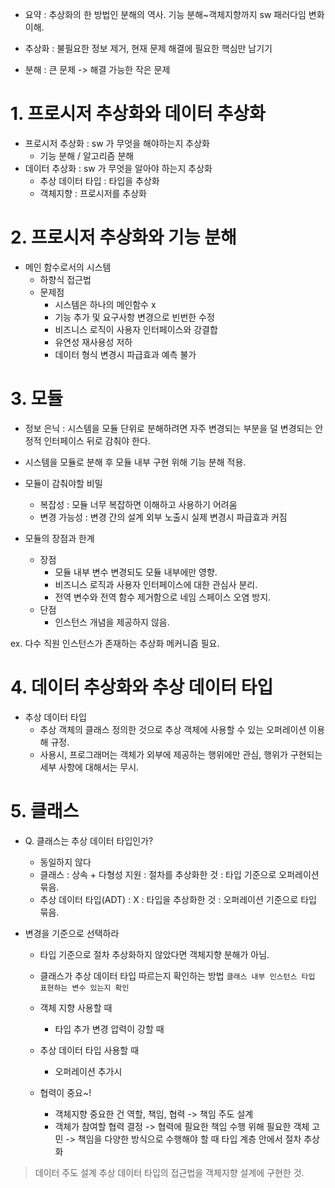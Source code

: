 * 요약 : 추상화의 한 방법인 분해의 역사. 기능 분해~객체지향까지 sw 패러다임 변화 이해.

* 추상화 : 불필요한 정보 제거, 현재 문제 해결에 필요한 핵심만 남기기
* 분해 : 큰 문제 -> 해결 가능한 작은 문제

# 1. 프로시저 추상화와 데이터 추상화
* 프로시저 추상화 : sw 가 무엇을 해야하는지 추상화
	* 기능 분해 / 알고리즘 분해
* 데이터 추상화 : sw 가 무엇을 알아야 하는지 추상화
	* 추상 데이터 타입 : 타입을 추상화 
	* 객체지향 : 프로시저를 추상화

# 2. 프로시저 추상화와 기능 분해
* 메인 함수로서의 시스템
	* 하향식 접근법
	* 문제점
		* 시스템은 하나의 메인함수 x
		* 기능 추가 및 요구사항 변경으로 빈번한 수정
		* 비즈니스 로직이 사용자 인터페이스와 강결합
		* 유연성 재사용성 저하
		* 데이터 형식 변경시 파급효과 예측 불가

# 3. 모듈
* 정보 은닉 : 시스템을 모듈 단위로 분해하려면 자주 변경되는 부분을 덜 변경되는 안정적 인터페이스 뒤로 감춰야 한다.
* 시스템을 모듈로 분해 후 모듈 내부 구현 위해 기능 분해 적용.

* 모듈이 감춰야할 비밀
	* 복잡성 : 모듈 너무 복잡하면 이해하고 사용하기 어려움
	* 변경 가능성 : 변경 간의 설계 외부 노출시 실제 변경시 파급효과 커짐
* 모듈의 장점과 한계
	* 장점
		* 모듈 내부 변수 변경되도 모듈 내부에만 영향.
		* 비즈니스 로직과 사용자 인터페이스에 대한 관심사 분리.
		* 전역 변수와 전역 함수 제거함으로 네임 스페이스 오염 방지.
	* 단점
		* 인스턴스 개념을 제공하지 않음.

ex. 다수 직원 인스턴스가 존재하는 추상화 메커니즘 필요.

# 4. 데이터 추상화와 추상 데이터 타입
* 추상 데이터 타입 
	* 추상 객체의 클래스 정의한 것으로 추상 객체에 사용할 수 있는 오퍼레이션 이용해 규정.
	* 사용시, 프로그래머는 객체가 외부에 제공하는 행위에만 관심, 행위가 구현되는 세부 사항에 대해서는 무시.

# 5. 클래스
* Q. 클래스는 추상 데이터 타입인가?
	* 동일하지 않다
	* 클래스 : 상속 + 다형성 지원 : 절차를 추상화한 것 : 타입 기준으로 오퍼레이션 묶음.
	* 추상 데이터 타입(ADT) : X  : 타입을 추상화한 것 : 오퍼레이션 기준으로 타입 묶음.

* 변경을 기준으로 선택하라
	* 타입 기준으로 절차 추상화하지 않았다면 객체지향 분해가 아님.
	* 클래스가 추상 데이터 타입 따르는지 확인하는 방법 `클래스 내부 인스턴스 타입 표현하는 변수 있는지 확인`

	* 객체 지향 사용할 때
		* 타입 추가 변경 압력이 강할 때
	* 추상 데이터 타입 사용할 때
		* 오퍼레이션 추가시
	* 협력이 중요~!
		* 객체지향 중요한 건 역할, 책임, 협력 -> 책임 주도 설계
		* 객체가 참여할 협력 결정 -> 협력에 필요한 책임 수행 위해 필요한 객체 고민 -> 책임을 다양한 방식으로 수행해야 할 때 타입 계층 안에서 절차 추상화 

> 데이터 주도 설계
> 추상 데이터 타입의 접근법을 객체지향 설계에 구현한 것.
 

